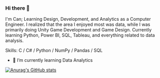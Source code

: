 ### Hi there 👋
I'm Can; Learning Design, Development, and Analytics as a Computer Engineer. I realized that the area I enjoyed most was data, while I was primarily doing Unity Game Development and Game Design. Currently learning Python, Power BI, SQL, Tableau, and everything related to data analysis.

Skills: C / C# / Python / NumPy / Pandas / SQL

- 🌱 I’m currently learning Data Analytics

[![Anurag's GitHub stats](https://github-readme-stats.vercel.app/api?username=ogtknscn)](https://github.com/anuraghazra/github-readme-stats)
